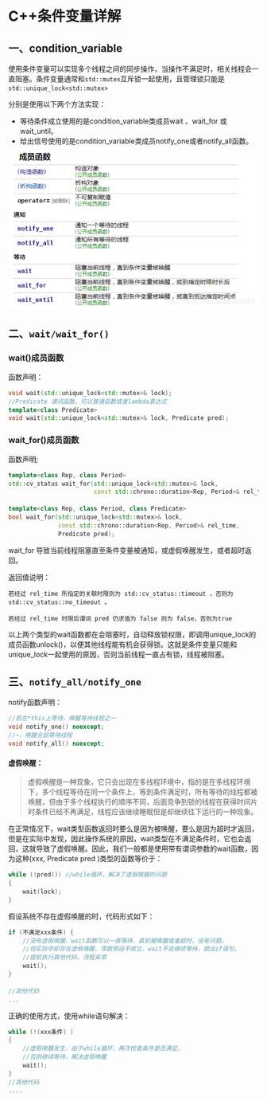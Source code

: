 # C++条件变量详解

## 一、condition_variable

使用条件变量可以实现多个线程之间的同步操作，当操作不满足时，相关线程会一直阻塞。条件变量通常和```std::mutex```互斥锁一起使用，且管理锁只能是```std::unique_lock<std::mutex>```

分别是使用以下两个方法实现：

- 等待条件成立使用的是condition_variable类成员wait 、wait_for 或 wait_until。
- 给出信号使用的是condition_variable类成员notify_one或者notify_all函数。

![Image](条件变量.assets/39472953ae04a3124bcf7220872f17aa.png)

## 二、```wait/wait_for()```

### wait()成员函数

函数声明：

```cpp
void wait(std::unique_lock<std::mutex>& lock);
//Predicate 谓词函数，可以普通函数或者lambda表达式
template<class Predicate>
void wait(std::unique_lock<std::mutex>& lock, Predicate pred);
```

### wait_for()成员函数

函数声明;

```cpp
template<class Rep, class Period>
std::cv_status wait_for(std::unique_lock<std::mutex>& lock,
                        const std::chrono::duration<Rep, Period>& rel_time);

template<class Rep, class Period, class Predicate>
bool wait_for(std::unique_lock<std::mutex>& lock,
              const std::chrono::duration<Rep, Period>& rel_time,
              Predicate pred);
```

wait_for 导致当前线程阻塞直至条件变量被通知，或虚假唤醒发生，或者超时返回。

返回值说明：

    若经过 rel_time 所指定的关联时限则为 std::cv_status::timeout ，否则为 std::cv_status::no_timeout 。
    
    若经过 rel_time 时限后谓词 pred 仍求值为 false 则为 false，否则为true
以上两个类型的wait函数都在会阻塞时，自动释放锁权限，即调用unique_lock的成员函数unlock()，以便其他线程能有机会获得锁。这就是条件变量只能和unique_lock一起使用的原因，否则当前线程一直占有锁，线程被阻塞。

## 三、```notify_all/notify_one```

notify函数声明：

```cpp
//若在*this上等待，唤醒等待线程之一
void notify_one() noexcept;
//~，唤醒全部等待线程
void notify_all() noexcept;
```

#### 虚假唤醒：

> 虚假唤醒是一种现象，它只会出现在多线程环境中，指的是在多线程环境下，多个线程等待在同一个条件上，等到条件满足时，所有等待的线程都被唤醒，但由于多个线程执行的顺序不同，后面竞争到锁的线程在获得时间片时条件已经不再满足，线程应该继续睡眠但是却继续往下运行的一种现象。

在正常情况下，wait类型函数返回时要么是因为被唤醒，要么是因为超时才返回，但是在实际中发现，因此操作系统的原因，wait类型在不满足条件时，它也会返回，这就导致了虚假唤醒。因此，我们一般都是使用带有谓词参数的wait函数，因为这种(xxx, Predicate pred )类型的函数等价于：
```cpp
while (!pred()) //while循环，解决了虚假唤醒的问题
{
    wait(lock);
}
```

假设系统不存在虚假唤醒的时，代码形式如下：

```cpp
if (不满足xxx条件) {
    //没有虚假唤醒，wait函数可以一直等待，直到被唤醒或者超时，没有问题。
    //但实际中却存在虚假唤醒，导致假设不成立，wait不会继续等待，跳出if语句，
    //提前执行其他代码，流程异常
    wait();  
}
 
//其他代码
...
```

正确的使用方式，使用while语句解决：

```cpp
while (!(xxx条件) )
{
    //虚假唤醒发生，由于while循环，再次检查条件是否满足，
    //否则继续等待，解决虚假唤醒
    wait();  
}
//其他代码
....
```





















